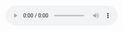 <!DOCTYPE html>
<html>

  <head>
      <title>Audio & Video</title>
  <head>

  <body>
     <audio controls>
         <source src="audio/blackpink.mp3
  </body>

       
</html>
